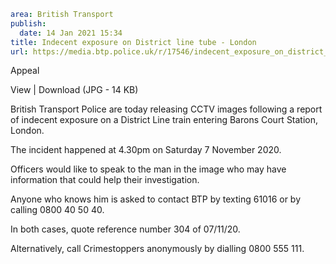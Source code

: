 ```yaml
area: British Transport
publish:
  date: 14 Jan 2021 15:34
title: Indecent exposure on District line tube - London
url: https://media.btp.police.uk/r/17546/indecent_exposure_on_district_line_tube_-_london
```

Appeal

View | Download (JPG - 14 KB)

British Transport Police are today releasing CCTV images following a report of indecent exposure on a District Line train entering Barons Court Station, London.

The incident happened at 4.30pm on Saturday 7 November 2020.

Officers would like to speak to the man in the image who may have information that could help their investigation.

Anyone who knows him is asked to contact BTP by texting 61016 or by calling 0800 40 50 40.

In both cases, quote reference number 304 of 07/11/20.

Alternatively, call Crimestoppers anonymously by dialling 0800 555 111.
